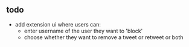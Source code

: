 ## todo

- add extension ui where users can:
    - enter username of the user they want to 'block'
    - choose whether they want to remove a tweet or retweet or both